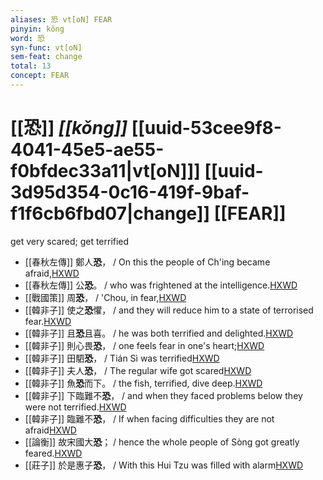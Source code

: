 ```yaml
---
aliases: 恐 vt[oN] FEAR
pinyin: kǒng
word: 恐
syn-func: vt[oN]
sem-feat: change
total: 13
concept: FEAR 
---
```

# [[恐]] *[[kǒng]]*  [[uuid-53cee9f8-4041-45e5-ae55-f0bfdec33a11|vt[oN]]] [[uuid-3d95d354-0c16-419f-9baf-f1f6cb6fbd07|change]] [[FEAR]]
get very scared; get terrified
 - [[春秋左傳]] 鄭人**恐**， / On this the people of Ch'ing became afraid,[HXWD](https://hxwd.org/textview.html?location=KR1e0001_tls_009-201a.2)
 - [[春秋左傳]] 公**恐**。 / who was frightened at the intelligence.[HXWD](https://hxwd.org/textview.html?location=KR1e0001_tls_009-408a.25)
 - [[戰國策]] 周**恐**， / 'Chou, in fear,[HXWD](https://hxwd.org/textview.html?location=KR2e0003_tls_008-1a.9)
 - [[韓非子]] 使之**恐**懼， / and they will reduce him to a state of terrorised fear.[HXWD](https://hxwd.org/textview.html?location=KR3c0005_tls_009-19a.5)
 - [[韓非子]] 且**恐**且喜。 / he was both terrified and delighted.[HXWD](https://hxwd.org/textview.html?location=KR3c0005_tls_010-73a.3)
 - [[韓非子]] 則心畏**恐**， / one feels fear in one's heart;[HXWD](https://hxwd.org/textview.html?location=KR3c0005_tls_020-30a.3)
 - [[韓非子]] 田駟**恐**， / Tián Sì was terrified[HXWD](https://hxwd.org/textview.html?location=KR3c0005_tls_022-39a.4)
 - [[韓非子]] 夫人**恐**， / The regular wife got scared[HXWD](https://hxwd.org/textview.html?location=KR3c0005_tls_031-77a.5)
 - [[韓非子]] 魚**恐**而下。 / the fish, terrified, dive deep.[HXWD](https://hxwd.org/textview.html?location=KR3c0005_tls_035-67a.9)
 - [[韓非子]] 下臨難不**恐**， / and when they faced problems below they were not terrified.[HXWD](https://hxwd.org/textview.html?location=KR3c0005_tls_044-8a.16)
 - [[韓非子]] 臨難不**恐**， / If when facing difficulties they are not afraid[HXWD](https://hxwd.org/textview.html?location=KR3c0005_tls_044-9a.5)
 - [[論衡]] 故宋國大**恐**； / hence the whole people of Sòng got greatly feared.[HXWD](https://hxwd.org/textview.html?location=KR3j0080_tls_023-27a.59)
 - [[莊子]] 於是惠子**恐**， / With this Hui Tzu was filled with alarm[HXWD](https://hxwd.org/textview.html?location=KR5c0126_tls_017-16a.7)